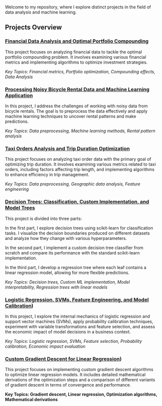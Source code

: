 Welcome to my repository, where I explore distinct projects in the field of data analysis and machine learning.

## Projects Overview
### [Financial Data Analysis and Optimal Portfolio Compounding](https://github.com/vittoriashch/HSE-projects/blob/main/Noisy%20Data%20ML%20HW.ipynb)

This project focuses on analyzing financial data to tackle the optimal portfolio compounding problem. It involves examining various financial metrics and implementing algorithms to optimize investment strategies.

*Key Topics: Financial metrics, Portfolio optimization, Compounding effects, Data Analysis*

### **[Processing Noisy Bicycle Rental Data and Machine Learning Application](https://github.com/vittoriashch/HSE-projects/blob/main/Noisy%20Data%20ML%20HW.ipynb)**
In this project, I address the challenges of working with noisy data from bicycle rentals. The goal is to preprocess the data effectively and apply machine learning techniques to uncover rental patterns and make predictions.

*Key Topics: Data preprocessing, Machine learning methods, Rental pattern analysis*

### **[Taxi Orders Analysis and Trip Duration Optimization](https://github.com/vittoriashch/HSE-projects/blob/main/Taxi_Orders_HW.ipynb)**
This project focuses on analyzing taxi order data with the primary goal of optimizing trip duration. It involves examining various metrics related to taxi orders, including factors affecting trip length, and implementing algorithms to enhance efficiency in trip management.

*Key Topics: Data preprocessing, Geographic data analysis, Feature engineering*

### **[Decision Trees: Classification, Custom Implementation, and Model Trees](https://github.com/vittoriashch/HSE-projects/blob/main/decision_trees.ipynb)**

This project is divided into three parts:

In the first part, I explore decision trees using scikit-learn for classification tasks. I visualize the decision boundaries produced on different datasets and analyze how they change with various hyperparameters.

In the second part, I implement a custom decision tree classifier from scratch and compare its performance with the standard scikit-learn implementation.

In the third part, I develop a regression tree where each leaf contains a linear regression model, allowing for more flexible predictions.

*Key Topics: Decision trees, Custom ML implementation, Model interpretability, Regression trees with linear models*

### **[Logistic Regression, SVMs, Feature Engineering, and Model Calibration](https://github.com/vittoriashch/HSE-projects/blob/main/vischudro_homework_practice_04_linclass.ipynb))**

In this project, I explore the internal mechanics of logistic regression and support vector machines (SVMs), apply probability calibration techniques, experiment with variable transformations and feature selection, and assess the economic impact of model decisions in a business context.

*Key Topics: Logistic regression, SVMs, Feature selection, Probability calibration, Economic impact evaluation*

### **[Custom Gradient Descent for Linear Regression](https://github.com/vittoriashch/HSE-projects/blob/main/gradient_descent.ipynb))**

This project focuses on implementing custom gradient descent algorithms to optimize linear regression models. It includes detailed mathematical derivations of the optimization steps and a comparison of different variants of gradient descent in terms of convergence and performance.

**Key Topics: Gradient descent, Linear regression, Optimization algorithms, Mathematical derivations**


